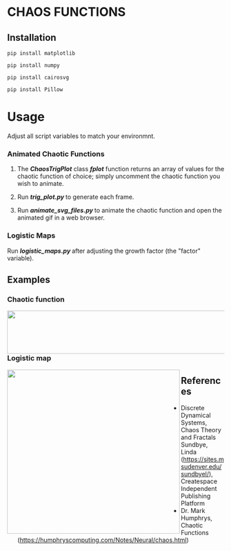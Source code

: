 # CHAOS FUNCTIONS
## Installation

`pip install matplotlib`

`pip install numpy`

`pip install cairosvg`

`pip install Pillow`

# Usage

Adjust all script variables to match your environmnt. 

### Animated Chaotic Functions

1. The <b><i>ChaosTrigPlot</i></b> class <b><i>fplot</i></b> function returns an array of values for the chaotic function of choice; simply uncomment the chaotic function you wish to animate.

2. Run <b><i> trig_plot.py </b></i> to generate each frame. 

3. Run <b><i> animate_svg_files.py </b></i> to animate the chaotic function and open the animated gif in a web browser. 

### Logistic Maps 

Run <b><i> logistic_maps.py </b></i> after adjusting the growth factor (the "factor" variable).

## Examples 

### Chaotic function

<img align="left" src="https://github.com/xmondo/chaos_functions/assets/4218103/e80247a9-ef4a-40ff-95eb-d54f2c42a9b6" width="800" height="100">

### Logistic map

<img align="left" src="https://github.com/xmondo/chaos_functions/assets/4218103/e2efe5e9-a492-48ea-9796-5db5661b9767" width="400" height="380">

## References
- Discrete Dynamical Systems, Chaos Theory and Fractals
  Sundbye, Linda (https://sites.msudenver.edu/sundbyel/), Createspace Independent Publishing Platform
- Dr. Mark Humphrys, Chaotic Functions (https://humphryscomputing.com/Notes/Neural/chaos.html)
